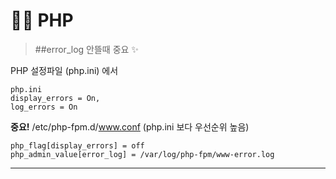 # 🧑‍💻 PHP

> ##error_log 안뜰때 중요 ✨  

PHP 설정파일 (php.ini) 에서  

```
php.ini
display_errors = On,
log_errors = On
```

**중요!** /etc/php-fpm.d/www.conf   (php.ini 보다 우선순위 높음)
```
php_flag[display_errors] = off
php_admin_value[error_log] = /var/log/php-fpm/www-error.log
```





---